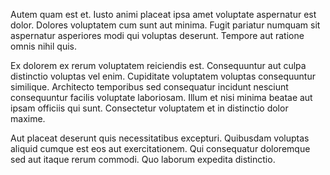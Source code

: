 Autem quam est et. Iusto animi placeat ipsa amet voluptate aspernatur est dolor. Dolores voluptatem cum sunt aut minima. Fugit pariatur numquam sit aspernatur asperiores modi qui voluptas deserunt. Tempore aut ratione omnis nihil quis.
 Ex dolorem ex rerum voluptatem reiciendis est. Consequuntur aut culpa distinctio voluptas vel enim. Cupiditate voluptatem voluptas consequuntur similique. Architecto temporibus sed consequatur incidunt nesciunt consequuntur facilis voluptate laboriosam. Illum et nisi minima beatae aut ipsam officiis qui sunt. Consectetur voluptatem et in distinctio dolor maxime.
 Aut placeat deserunt quis necessitatibus excepturi. Quibusdam voluptas aliquid cumque est eos aut exercitationem. Qui consequatur doloremque sed aut itaque rerum commodi. Quo laborum expedita distinctio.